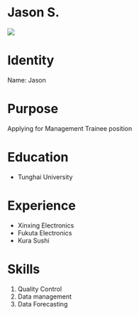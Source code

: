 # Jason S.
![](Tiger-main.png)

# Identity

Name: Jason

# Purpose

Applying for Management Trainee position

# Education

- Tunghai University

# Experience

- Xinxing Electronics
- Fukuta Electronics
- Kura Sushi

# Skills

1. Quality Control
2. Data management
3. Data Forecasting
